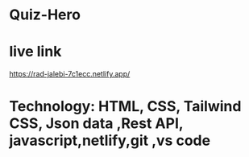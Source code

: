 # Quiz-Hero
# live link 
https://rad-jalebi-7c1ecc.netlify.app/

# Technology: HTML, CSS, Tailwind CSS, Json data ,Rest API, javascript,netlify,git ,vs code
